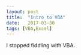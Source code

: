 ```yaml
---
layout: post
title:  "Intro to VBA"
date:   2017-03-30
tags: [VBA,Excel]
---
```


I stopped fiddling with VBA.